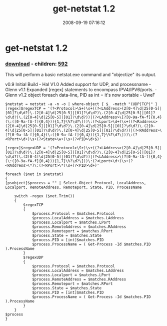 ﻿---
pid:            591
poster:         Uwe Fessel
title:          get-netstat 1.2
date:           2008-09-19 07:16:12
format:         posh
parent:         0
parent:         0
children:       592
---

# get-netstat 1.2

### [download](591.ps1) - children: [592](592.md)

This will perform a basic netstat.exe command and "objectize" its output.  

v0.9	Initial Build - Hal
V1.0	Added support for UDP, and processname -Glenn
v1.1	Expanded [regex] statements to encompass IPV4/IPV6/ports. -Glenn
v1.2    object foreach data-line, PID as int = it's now sortable - UweF

```posh
$netstat = netstat -a -n -o | where-object { $_ -match "(UDP|TCP)" }
[regex]$regexTCP = '(?<Protocol>\S+)\s+((?<LAddress>(2[0-4]\d|25[0-5]|[01]?\d\d?)\.(2[0-4]\d|25[0-5]|[01]?\d\d?)\.(2[0-4]\d|25[0-5]|[01]?\d\d?)\.(2[0-4]\d|25[0-5]|[01]?\d\d?))|(?<LAddress>\[?[0-9a-fA-f]{0,4}(\:([0-9a-fA-f]{0,4})){1,7}\%?\d?\]))\:(?<Lport>\d+)\s+((?<Raddress>(2[0-4]\d|25[0-5]|[01]?\d\d?)\.(2[0-4]\d|25[0-5]|[01]?\d\d?)\.(2[0-4]\d|25[0-5]|[01]?\d\d?)\.(2[0-4]\d|25[0-5]|[01]?\d\d?))|(?<RAddress>\[?[0-9a-fA-f]{0,4}(\:([0-9a-fA-f]{0,4})){1,7}\%?\d?\]))\:(?<RPort>\d+)\s+(?<State>\w+)\s+(?<PID>\d+$)'

[regex]$regexUDP = '(?<Protocol>\S+)\s+((?<LAddress>(2[0-4]\d|25[0-5]|[01]?\d\d?)\.(2[0-4]\d|25[0-5]|[01]?\d\d?)\.(2[0-4]\d|25[0-5]|[01]?\d\d?)\.(2[0-4]\d|25[0-5]|[01]?\d\d?))|(?<LAddress>\[?[0-9a-fA-f]{0,4}(\:([0-9a-fA-f]{0,4})){1,7}\%?\d?\]))\:(?<Lport>\d+)\s+(?<RAddress>\*)\:(?<RPort>\*)\s+(?<PID>\d+)'

foreach ($net in $netstat)
{
[psobject]$process = "" | Select-Object Protocol, LocalAddress, Localport, RemoteAddress, Remoteport, State, PID, ProcessName

    switch -regex ($net.Trim())
    {
        $regexTCP
        {          
            $process.Protocol = $matches.Protocol
            $process.LocalAddress = $matches.LAddress
            $process.Localport = $matches.LPort
            $process.RemoteAddress = $matches.RAddress
            $process.Remoteport = $matches.RPort
            $process.State = $matches.State
            $process.PID = [int]$matches.PID
            $process.ProcessName = ( Get-Process -Id $matches.PID ).ProcessName
        }
        $regexUDP
        {          
            $process.Protocol = $matches.Protocol
            $process.LocalAddress = $matches.LAddress
            $process.Localport = $matches.LPort
            $process.RemoteAddress = $matches.RAddress
            $process.Remoteport = $matches.RPort
            $process.State = $matches.State
            $process.PID = [int]$matches.PID
            $process.ProcessName = ( Get-Process -Id $matches.PID ).ProcessName
        }
    }
$process
}
```

